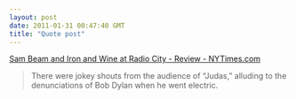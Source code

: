 ```yaml
---
layout: post
date: 2011-01-31 00:47:40 GMT
title: "Quote post"
---
```

<p><a href="http://www.nytimes.com/2011/01/31/arts/music/31wine.html?src=twr">Sam Beam and Iron and Wine at Radio City - Review - NYTimes.com</a></p> 

<blockquote>There were jokey shouts from the audience of “Judas,” alluding to the denunciations of Bob Dylan when he went electric.</blockquote>